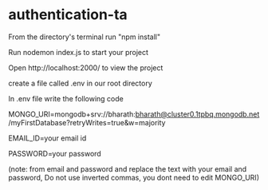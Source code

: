 # authentication-ta

From the directory's terminal run "npm install"

Run nodemon index.js to start your project

Open http://localhost:2000/ to view the project

create a file called .env in our root directory

In .env file write the following code

MONGO_URI=mongodb+srv://bharath:bharath@cluster0.1tpbq.mongodb.net/myFirstDatabase?retryWrites=true&w=majority     

EMAIL_ID=your email id                                                                            

PASSWORD=your password                                                                 

(note: from email and password and replace the text with your email and password, Do not use inverted commas, you dont need to edit MONGO_URI)

